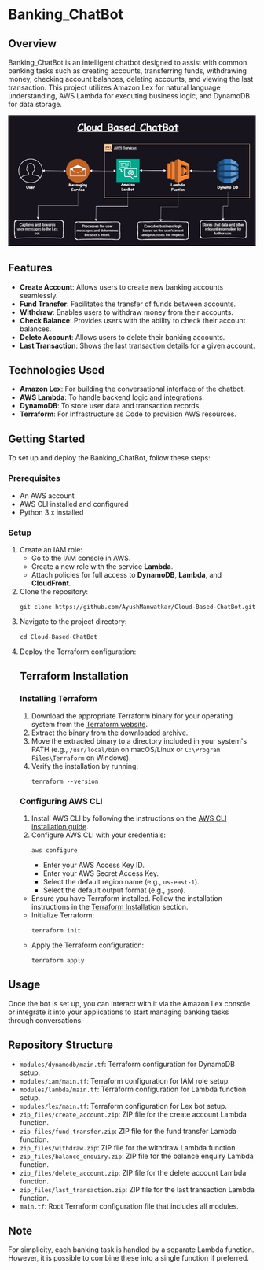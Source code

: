 <!DOCTYPE html>
<html lang="en">
<head>
    <meta charset="UTF-8">
    <meta name="viewport" content="width=device-width, initial-scale=1.0">
</head>
<body>
    <h1>Banking_ChatBot</h1>
    <h2>Overview</h2>
    <p>
        Banking_ChatBot is an intelligent chatbot designed to assist with common banking tasks such as creating accounts, transferring funds, withdrawing money, checking account balances, deleting accounts, and viewing the last transaction. This project utilizes Amazon Lex for natural language understanding, AWS Lambda for executing business logic, and DynamoDB for data storage.
    </p>
    <img src="Architecture.jpg" alt="Architectural Diagram of Banking_ChatBot" style="max-width:100%; height:auto;">
    <h2>Features</h2>
    <ul>
        <li><strong>Create Account</strong>: Allows users to create new banking accounts seamlessly.</li>
        <li><strong>Fund Transfer</strong>: Facilitates the transfer of funds between accounts.</li>
        <li><strong>Withdraw</strong>: Enables users to withdraw money from their accounts.</li>
        <li><strong>Check Balance</strong>: Provides users with the ability to check their account balances.</li>
        <li><strong>Delete Account</strong>: Allows users to delete their banking accounts.</li>
        <li><strong>Last Transaction</strong>: Shows the last transaction details for a given account.</li>
    </ul>
    <h2>Technologies Used</h2>
    <ul>
        <li><strong>Amazon Lex</strong>: For building the conversational interface of the chatbot.</li>
        <li><strong>AWS Lambda</strong>: To handle backend logic and integrations.</li>
        <li><strong>DynamoDB</strong>: To store user data and transaction records.</li>
        <li><strong>Terraform</strong>: For Infrastructure as Code to provision AWS resources.</li>
    </ul>
    <h2>Getting Started</h2>
    <p>
        To set up and deploy the Banking_ChatBot, follow these steps:
    </p>
    <h3>Prerequisites</h3>
    <ul>
        <li>An AWS account</li>
        <li>AWS CLI installed and configured</li>
        <li>Python 3.x installed</li>
    </ul>
    <h3>Setup</h3>
    <ol>
        <li>Create an IAM role:
            <ul>
                <li>Go to the IAM console in AWS.</li>
                <li>Create a new role with the service <strong>Lambda</strong>.</li>
                <li>Attach policies for full access to <strong>DynamoDB</strong>, <strong>Lambda</strong>, and <strong>CloudFront</strong>.</li>
            </ul>
        </li>
        <li>Clone the repository:
            <pre><code>git clone https://github.com/AyushManwatkar/Cloud-Based-ChatBot.git</code></pre>
        </li>
        <li>Navigate to the project directory:
            <pre><code>cd Cloud-Based-ChatBot</code></pre>
        </li>
        <li>Deploy the Terraform configuration:
            <h2 id="terraform-installation">Terraform Installation</h2>
                <h3>Installing Terraform</h3>
                <ol>
                    <li>Download the appropriate Terraform binary for your operating system from the <a href="https://www.terraform.io/downloads.html">Terraform website</a>.</li>
                    <li>Extract the binary from the downloaded archive.</li>
                    <li>Move the extracted binary to a directory included in your system's PATH (e.g., <code>/usr/local/bin</code> on macOS/Linux or <code>C:\Program Files\Terraform</code> on Windows).</li>
                    <li>Verify the installation by running:
                        <pre><code>terraform --version</code></pre>
                    </li>
                </ol>
                <h3>Configuring AWS CLI</h3>
                <ol>
                    <li>Install AWS CLI by following the instructions on the <a href="https://docs.aws.amazon.com/cli/latest/userguide/install-cliv2.html">AWS CLI installation guide</a>.</li>
                    <li>Configure AWS CLI with your credentials:
                        <pre><code>aws configure</code></pre>
                        <ul>
                            <li>Enter your AWS Access Key ID.</li>
                            <li>Enter your AWS Secret Access Key.</li>
                            <li>Select the default region name (e.g., <code>us-east-1</code>).</li>
                            <li>Select the default output format (e.g., <code>json</code>).</li>
                        </ul>
                    </li>
                </ol>
            <ul>
                <li>Ensure you have Terraform installed. Follow the installation instructions in the <a href="#terraform-installation">Terraform Installation</a> section.</li>
                <li>Initialize Terraform:
                    <pre><code>terraform init</code></pre>
                </li>
                <li>Apply the Terraform configuration:
                    <pre><code>terraform apply</code></pre>
                </li>
            </ul>
        </li>
    </ol>
    <h2>Usage</h2>
    <p>
        Once the bot is set up, you can interact with it via the Amazon Lex console or integrate it into your applications to start managing banking tasks through conversations.
    </p>
    <h2>Repository Structure</h2>
    <ul>
        <li><code>modules/dynamodb/main.tf</code>: Terraform configuration for DynamoDB setup.</li>
        <li><code>modules/iam/main.tf</code>: Terraform configuration for IAM role setup.</li>
        <li><code>modules/lambda/main.tf</code>: Terraform configuration for Lambda function setup.</li>
        <li><code>modules/lex/main.tf</code>: Terraform configuration for Lex bot setup.</li>
        <li><code>zip_files/create_account.zip</code>: ZIP file for the create account Lambda function.</li>
        <li><code>zip_files/fund_transfer.zip</code>: ZIP file for the fund transfer Lambda function.</li>
        <li><code>zip_files/withdraw.zip</code>: ZIP file for the withdraw Lambda function.</li>
        <li><code>zip_files/balance_enquiry.zip</code>: ZIP file for the balance enquiry Lambda function.</li>
        <li><code>zip_files/delete_account.zip</code>: ZIP file for the delete account Lambda function.</li>
        <li><code>zip_files/last_transaction.zip</code>: ZIP file for the last transaction Lambda function.</li>
        <li><code>main.tf</code>: Root Terraform configuration file that includes all modules.</li>
    </ul>
    <h2>Note</h2>
    <p>
        For simplicity, each banking task is handled by a separate Lambda function. However, it is possible to combine these into a single function if preferred.
    </p>
</body>
</html>
